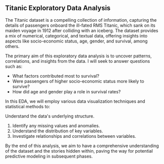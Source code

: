 ## Titanic Exploratory Data Analysis 

The Titanic dataset is a compelling collection of information, capturing the details of passengers onboard the ill-fated RMS Titanic, which sank on its maiden voyage in 1912 after colliding with an iceberg. The dataset provides a mix of numerical, categorical, and textual data, offering insights into aspects like socio-economic status, age, gender, and survival, among others.

The primary aim of this exploratory data analysis is to uncover patterns, correlations, and insights from the data. I will seek to answer questions such as:

- What factors contributed most to survival?
- Were passengers of higher socio-economic status more likely to survive?
- How did age and gender play a role in survival rates?

In this EDA, we will employ various data visualization techniques and statistical methods to:

Understand the data's underlying structure.
1. Identify any missing values and anomalies.
2. Understand the distribution of key variables.
3. Investigate relationships and correlations between variables.

By the end of this analysis, we aim to have a comprehensive understanding of the dataset and the stories hidden within, paving the way for potential predictive modeling in subsequent phases.